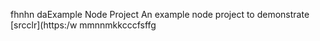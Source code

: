 fhnhn daExample Node Project
An example node project to demonstrate [srcclr](https:/w
mmnnmkkcccfsffg
